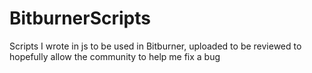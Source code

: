 # BitburnerScripts
Scripts I wrote in js to be used in Bitburner, uploaded to be reviewed to hopefully allow the community to help me fix a bug
